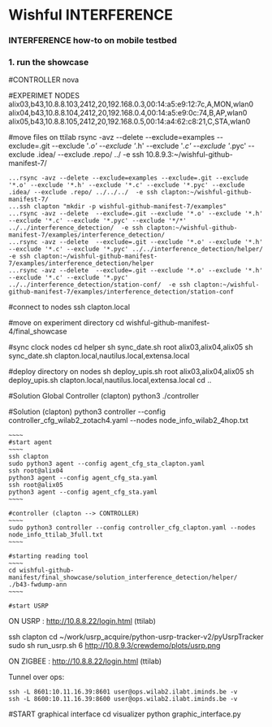 Wishful INTERFERENCE
============================

### INTERFERENCE how-to on mobile testbed
 
### 1. run the showcase 
 #CONTROLLER
    nova
 
 #EXPERIMET NODES
    alix03,b43,10.8.8.103,2412,20,192.168.0.3,00:14:a5:e9:12:7c,A,MON,wlan0
    alix04,b43,10.8.8.104,2412,20,192.168.0.4,00:14:a5:e9:0c:74,B,AP,wlan0
    alix05,b43,10.8.8.105,2412,20,192.168.0.5,00:14:a4:62:c8:21,C,STA,wlan0

 #move files on ttilab
    rsync -avz --delete --exclude=examples --exclude=.git --exclude '*.o' --exclude '*.h' --exclude '*.c' --exclude '*.pyc' --exclude .idea/ --exclude .repo/ ../  -e ssh 10.8.9.3:~/wishful-github-manifest-7/

    ...rsync -avz --delete --exclude=examples --exclude=.git --exclude '*.o' --exclude '*.h' --exclude '*.c' --exclude '*.pyc' --exclude .idea/ --exclude .repo/ ../../../  -e ssh clapton:~/wishful-github-manifest-7/
    ...ssh clapton "mkdir -p wishful-github-manifest-7/examples"
    ...rsync -avz --delete  --exclude=.git --exclude '*.o' --exclude '*.h' --exclude '*.c' --exclude '*.pyc' --exclude '*/*' ../../interference_detection/  -e ssh clapton:~/wishful-github-manifest-7/examples/interference_detection/
    ...rsync -avz --delete  --exclude=.git --exclude '*.o' --exclude '*.h' --exclude '*.c' --exclude '*.pyc' ../../interference_detection/helper/  -e ssh clapton:~/wishful-github-manifest-7/examples/interference_detection/helper
    ...rsync -avz --delete  --exclude=.git --exclude '*.o' --exclude '*.h' --exclude '*.c' --exclude '*.pyc' ../../interference_detection/station-conf/  -e ssh clapton:~/wishful-github-manifest-7/examples/interference_detection/station-conf

 #connect to nodes
    ssh clapton.local

 #move on experiment directory
    cd wishful-github-manifest-4/final_showcase

 #sync clock nodes
    cd helper
    sh sync_date.sh root alix03,alix04,alix05
    sh sync_date.sh <user> clapton.local,nautilus.local,extensa.local

 #deploy directory on nodes
    sh deploy_upis.sh root alix03,alix04,alix05
    sh deploy_upis.sh <user> clapton.local,nautilus.local,extensa.local
    cd ..

 #Solution Global Controller
    (clapton)
    python3 ./controller

 #Solution
    (clapton)
    python3 controller --config controller_cfg_wilab2_zotach4.yaml --nodes node_info_wilab2_4hop.txt


    ~~~~
    #start agent
    ~~~~
    ssh clapton
    sudo python3 agent --config agent_cfg_sta_clapton.yaml
    ssh root@alix04
    python3 agent --config agent_cfg_sta.yaml
    ssh root@alix05
    python3 agent --config agent_cfg_sta.yaml
    ~~~~

    #controller (clapton --> CONTROLLER)
    ~~~~
    sudo python3 controller --config controller_cfg_clapton.yaml --nodes node_info_ttilab_3full.txt
    ~~~~

    #starting reading tool
    ~~~~
    cd wishful-github-manifest/final_showcase/solution_interference_detection/helper/
    ./b43-fwdump-ann
    ~~~~

~~~~
#start USRP
~~~~
ON USRP : http://10.8.8.22/login.html (ttilab)

ssh clapton
cd ~/work/usrp_acquire/python-usrp-tracker-v2/pyUsrpTracker
sudo sh run_usrp.sh 6
http://10.8.9.3/crewdemo/plots/usrp.png

ON ZIGBEE : http://10.8.8.22/login.html (ttilab)



Tunnel over ops:

~~~~
ssh -L 8601:10.11.16.39:8601 user@ops.wilab2.ilabt.iminds.be -v
ssh -L 8600:10.11.16.39:8600 user@ops.wilab2.ilabt.iminds.be -v
~~~~

#START graphical interface
cd visualizer
    python graphic_interface.py

